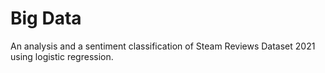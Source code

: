 # Big Data
An analysis and a sentiment classification of Steam Reviews Dataset 2021 using logistic regression.
